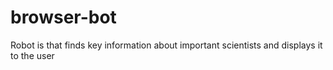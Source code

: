 # browser-bot
Robot is that finds key information about important scientists and displays it to the user
